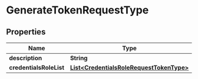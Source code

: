 # GenerateTokenRequestType

## Properties
Name | Type | Description | Notes
------------ | ------------- | ------------- | -------------
**description** | **String** |  | 
**credentialsRoleList** | [**List&lt;CredentialsRoleRequestTokenType&gt;**](CredentialsRoleRequestTokenType.md) |  | 
